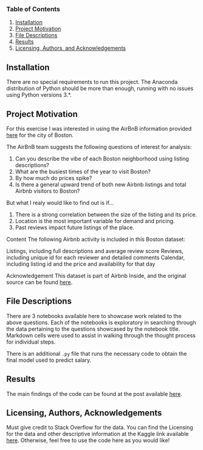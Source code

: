 
### Table of Contents

1. [Installation](#installation)
2. [Project Motivation](#motivation)
3. [File Descriptions](#files)
4. [Results](#results)
5. [Licensing, Authors, and Acknowledgements](#licensing)

## Installation <a name="installation"></a>

There are no special requirements to run this project. The Anaconda distribution of Python should be more than enough, running with no issues using Python versions 3.*.

## Project Motivation<a name="motivation"></a>

For this exercise I was interested in using the AirBnB information provided [here](https://www.kaggle.com/airbnb/boston?select=reviews.csv) for the city of Boston.

The AirBnB team suggests the following questions of interest for analysis:

1. Can you describe the vibe of each Boston neighborhood using listing descriptions?
2. What are the busiest times of the year to visit Boston? 
3. By how much do prices spike?
4. Is there a general upward trend of both new Airbnb listings and total Airbnb visitors to Boston?

But what I realy would like to find out is if...

1. There is a strong correlation between the size of the listing and its price.
2. Location is the most important variable for demand and pricing.
3. Past reviews impact future listings of the place.


Content
The following Airbnb activity is included in this Boston dataset:

Listings, including full descriptions and average review score
Reviews, including unique id for each reviewer and detailed comments
Calendar, including listing id and the price and availability for that day


Acknowledgement
This dataset is part of Airbnb Inside, and the original source can be found [here](http://insideairbnb.com/get-the-data.html).


## File Descriptions <a name="files"></a>

There are 3 notebooks available here to showcase work related to the above questions.  Each of the notebooks is exploratory in searching through the data pertaining to the questions showcased by the notebook title.  Markdown cells were used to assist in walking through the thought process for individual steps.  

There is an additional `.py` file that runs the necessary code to obtain the final model used to predict salary.

## Results<a name="results"></a>

The main findings of the code can be found at the post available [here](https://medium.com/@josh_2774/how-do-you-become-a-developer-5ef1c1c68711).

## Licensing, Authors, Acknowledgements<a name="licensing"></a>

Must give credit to Stack Overflow for the data.  You can find the Licensing for the data and other descriptive information at the Kaggle link available [here](https://www.kaggle.com/stackoverflow/so-survey-2017/data).  Otherwise, feel free to use the code here as you would like! 